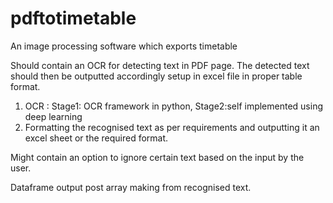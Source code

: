 # pdftotimetable
An image processing software which exports timetable

Should contain an OCR for detecting text in PDF page. The detected text should then be outputted accordingly setup in excel file in proper table format. 

1. OCR : Stage1: OCR framework in python, Stage2:self implemented using deep learning 
2. Formatting the recognised text as per requirements and outputting it an excel sheet or the required format.

Might contain an option to ignore certain text based on the input by the user. 

Dataframe output post array making from recognised text. 
